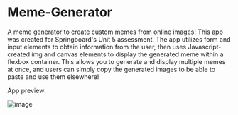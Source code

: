 # Meme-Generator
A meme generator to create custom memes from online images! This app was created for Springboard's Unit 5 assessment.
The app utilizes form and input elements to obtain information from the user, then uses Javascript-created img and canvas elements
to display the generated meme within a flexbox container. This allows you to generate and display multiple memes at once, and users
can simply copy the generated images to be able to paste and use them elsewhere!

App preview:

![image](https://user-images.githubusercontent.com/8853721/156264946-bc2bb25b-b55c-4f2f-a9d0-f037196fbbeb.png)

